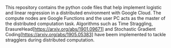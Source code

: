This repository contains the python code files that help implement logistic and linear regression in a distributed environment with Google Cloud. The compute nodes are Google Functions and the user PC acts as the master of the distributed computation task. Algorithms such as Time Straggling, ErasureHead[https://arxiv.org/abs/1901.09671] and Stochastic Gradient Coding[https://arxiv.org/abs/1905.05383] have beem implemented to tackle stragglers during distributed computation.
